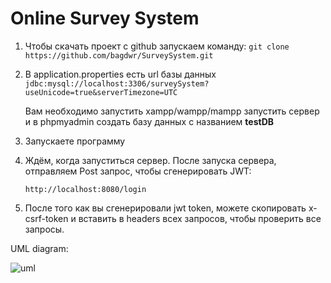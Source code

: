 # Online Survey System

1. Чтобы скачать проект с github запускаем команду:
   ```git clone https://github.com/bagdwr/SurveySystem.git```


2. В application.properties есть url базы данных
   ```jdbc:mysql://localhost:3306/surveySystem?useUnicode=true&serverTimezone=UTC```

   Вам необходимо запустить xampp/wampp/mampp запустить сервер и в phpmyadmin создать базу данных с названием **testDB**


3. Запускаете программу  


4. Ждём, когда запуститься сервер. После запуска сервера, отправляем Post запрос, чтобы сгенерировать JWT:

   ```http://localhost:8080/login``` 


5. После того как вы сгенерировали jwt token, можете скопировать x-csrf-token и вставить в headers всех запросов, чтобы проверить все запросы.

UML diagram:

![uml](https://user-images.githubusercontent.com/61458120/169571827-7cdc6ee8-1eea-4b04-9c8a-8260d47ef4d7.jpeg)
